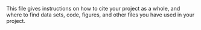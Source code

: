 This file gives instructions on how to cite your project as a whole, and where to find data sets, code, figures, and other files you have used in your project.
